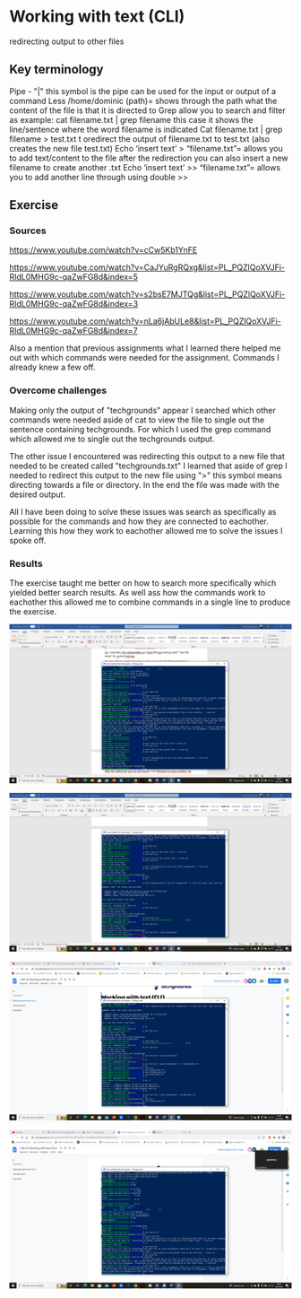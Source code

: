 # Working with text (CLI)
redirecting output to other files

## Key terminology
Pipe - "|" this symbol is the pipe can be used for the input or output of a command
Less /home/dominic (path)= shows through the path what the content of the file is that it is directed to
Grep allow you to search and filter as example: cat filename.txt | grep filename this case it shows the line/sentence where the word filename is indicated
Cat filename.txt | grep filename > test.txt t oredirect the output of filename.txt to test.txt (also creates the new file test.txt)
Echo ‘insert text’ > “filename.txt”= allows you to add text/content to the file after the redirection you can also insert a new filename to create another .txt
Echo ‘insert text’ >> “filename.txt”= allows you to add another line through using double >> 

## Exercise
### Sources
https://www.youtube.com/watch?v=cCw5Kb1YnFE

https://www.youtube.com/watch?v=CaJYuRgRQxg&list=PL_PQZlQoXVJFi-RIdL0MHG9c-qaZwFG8d&index=5

https://www.youtube.com/watch?v=s2bsE7MJTQg&list=PL_PQZlQoXVJFi-RIdL0MHG9c-qaZwFG8d&index=3

https://www.youtube.com/watch?v=nLa6jAbULe8&list=PL_PQZlQoXVJFi-RIdL0MHG9c-qaZwFG8d&index=7

Also a mention that previous assignments what I learned there helped me out with which commands were needed for the assignment. Commands I already knew a few off.

### Overcome challenges
Making only the output of "techgrounds" appear I searched which other commands were needed aside of cat to view the file to single out the sentence containing techgrounds. For which I used the grep command which allowed me to single out the techgrounds output. 

The other issue I encountered was redirecting this output to a new file that needed to be created called "techgrounds.txt" I learned that aside of grep I needed to redirect this output to the new file using ">" this symbol means directing towards a file or directory. In the end the file was made with the desired output. 

All I have been doing to solve these issues was search as specifically as possible for the commands and how they are connected to eachother. Learning this how they work to eachother allowed me to solve the issues I spoke off.

### Results
The exercise taught me better on how to search more specifically which yielded better search results. As well ass how the commands work to eachother this allowed me to combine commands in a single line to produce the exercise.

![alt text](https://github.com/Techgrounds-Cloud-9/cloud-9-Ephraim52/blob/d329f2cb7b1217642c0d61ee6fabcb567e9fef8c/00_includes/week%201/assignment%205/edited%20lines.png)

![alt text](https://github.com/Techgrounds-Cloud-9/cloud-9-Ephraim52/blob/d329f2cb7b1217642c0d61ee6fabcb567e9fef8c/00_includes/week%201/assignment%205/only%20techgrounds.png)

![alt text](https://github.com/Techgrounds-Cloud-9/cloud-9-Ephraim52/blob/d329f2cb7b1217642c0d61ee6fabcb567e9fef8c/00_includes/week%201/assignment%205/redirecting%20output.png)

![alt text](https://github.com/Techgrounds-Cloud-9/cloud-9-Ephraim52/blob/d329f2cb7b1217642c0d61ee6fabcb567e9fef8c/00_includes/week%201/assignment%205/textfile%20made.png)
